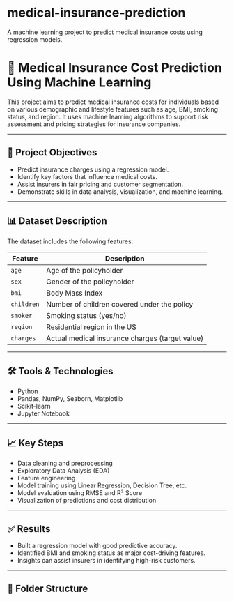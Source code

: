 # medical-insurance-prediction
A machine learning project to predict medical insurance costs using regression models.
# 🏥 Medical Insurance Cost Prediction Using Machine Learning

This project aims to predict medical insurance costs for individuals based on various demographic and lifestyle features such as age, BMI, smoking status, and region. It uses machine learning algorithms to support risk assessment and pricing strategies for insurance companies.

---

## 📌 Project Objectives

- Predict insurance charges using a regression model.
- Identify key factors that influence medical costs.
- Assist insurers in fair pricing and customer segmentation.
- Demonstrate skills in data analysis, visualization, and machine learning.

---

## 📊 Dataset Description

The dataset includes the following features:

| Feature      | Description                                      |
|--------------|--------------------------------------------------|
| `age`        | Age of the policyholder                          |
| `sex`        | Gender of the policyholder                       |
| `bmi`        | Body Mass Index                                  |
| `children`   | Number of children covered under the policy      |
| `smoker`     | Smoking status (yes/no)                          |
| `region`     | Residential region in the US                     |
| `charges`    | Actual medical insurance charges (target value)  |

---

## 🛠️ Tools & Technologies

- Python  
- Pandas, NumPy, Seaborn, Matplotlib  
- Scikit-learn  
- Jupyter Notebook

---

## 📈 Key Steps

- Data cleaning and preprocessing  
- Exploratory Data Analysis (EDA)  
- Feature engineering  
- Model training using Linear Regression, Decision Tree, etc.  
- Model evaluation using RMSE and R² Score  
- Visualization of predictions and cost distribution

---

## ✅ Results

- Built a regression model with good predictive accuracy.
- Identified BMI and smoking status as major cost-driving features.
- Insights can assist insurers in identifying high-risk customers.

---

## 📂 Folder Structure
